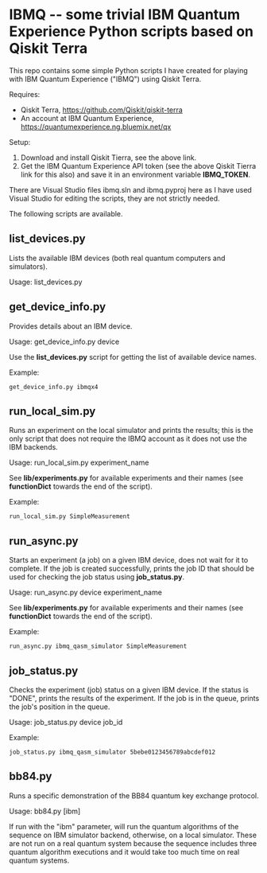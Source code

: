 IBMQ -- some trivial IBM Quantum Experience Python scripts based on Qiskit Terra
================================================================================

This repo contains some simple Python scripts I have created for playing with IBM Quantum Experience ("IBMQ") using Qiskit Terra.

Requires:
* Qiskit Terra, https://github.com/Qiskit/qiskit-terra
* An account at IBM Quantum Experience, https://quantumexperience.ng.bluemix.net/qx

Setup:
1. Download and install Qiskit Tierra, see the above link.
2. Get the IBM Quantum Experience API token (see the above Qiskit Tierra link for this also) and save it in an environment variable **IBMQ_TOKEN**.

There are Visual Studio files ibmq.sln and ibmq.pyproj here as I have used Visual Studio for editing the scripts, they are not strictly needed.

The following scripts are available.

list_devices.py
---------------
Lists the available IBM devices (both real quantum computers and simulators).

Usage: list_devices.py

get_device_info.py
------------------
Provides details about an IBM device.

Usage: get_device_info.py device

Use the **list_devices.py** script for getting the list of available device names.

Example:
```
get_device_info.py ibmqx4
```

run_local_sim.py
----------------
Runs an experiment on the local simulator and prints the results; this is the only script that does not require the IBMQ account as it does not use the IBM backends.

Usage: run_local_sim.py experiment_name

See **lib/experiments.py** for available experiments and their names (see **functionDict** towards the end of the script).

Example:
```
run_local_sim.py SimpleMeasurement
```

run_async.py
------------
Starts an experiment (a job) on a given IBM device, does not wait for it to complete. If the job is created successfully, prints the job ID that should be used for checking the job status using **job_status.py**.

Usage: run_async.py device experiment_name

See **lib/experiments.py** for available experiments and their names (see **functionDict** towards the end of the script).

Example:
```
run_async.py ibmq_qasm_simulator SimpleMeasurement
```

job_status.py
-------------
Checks the experiment (job) status on a given IBM device. If the status is "DONE", prints the results of the experiment. If the job is in the queue, prints the job's position in the queue.

Usage: job_status.py device job_id

Example:
```
job_status.py ibmq_qasm_simulator 5bebe0123456789abcdef012
```

bb84.py
-------
Runs a specific demonstration of the BB84 quantum key exchange protocol.

Usage: bb84.py [ibm]

If run with the "ibm" parameter, will run the quantum algorithms of the sequence on IBM simulator backend, otherwise, on a local simulator. These are not run on a real quantum system because the sequence includes three quantum algorithm executions and it would take too much time on real quantum systems.
